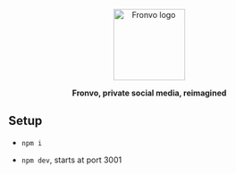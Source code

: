 <p align='center'>
    <img width='128' height='128' src='https://v3.fronvo.com/favicon.ico' alt='Fronvo logo' />
</p>

<p align='center'>
    <b>
        Fronvo, private social media, reimagined
    </b>
</p>

## Setup

- `npm i`

- `npm dev`, starts at port 3001
